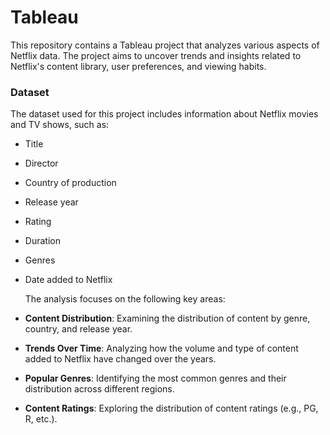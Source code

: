 # Tableau

This repository contains a Tableau project that analyzes various aspects of Netflix data. The project aims to uncover trends and insights related to Netflix's content library, user preferences, and viewing habits.

### Dataset

The dataset used for this project includes information about Netflix movies and TV shows, such as:
- Title
- Director
- Country of production
- Release year
- Rating
- Duration
- Genres
- Date added to Netflix

  The analysis focuses on the following key areas:
- **Content Distribution**: Examining the distribution of content by genre, country, and release year.
- **Trends Over Time**: Analyzing how the volume and type of content added to Netflix have changed over the years.
- **Popular Genres**: Identifying the most common genres and their distribution across different regions.
- **Content Ratings**: Exploring the distribution of content ratings (e.g., PG, R, etc.).
